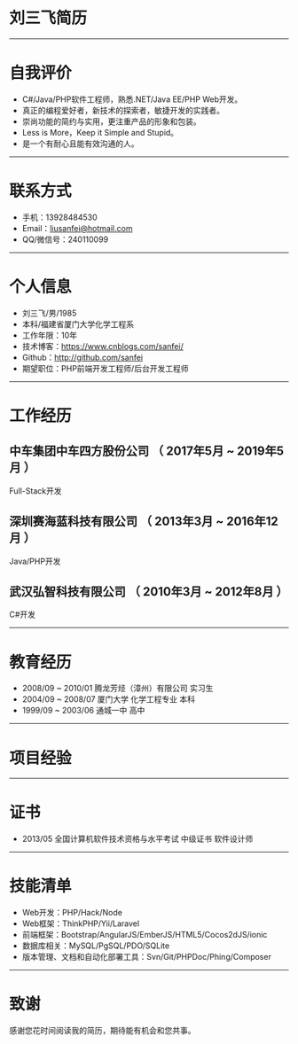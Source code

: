 # 刘三飞简历

---

# 自我评价

- C#/Java/PHP软件工程师，熟悉.NET/Java EE/PHP Web开发。
- 真正的编程爱好者，新技术的探索者，敏捷开发的实践者。
- 崇尚功能的简约与实用，更注重产品的形象和包装。
- Less is More，Keep it Simple and Stupid。
- 是一个有耐心且能有效沟通的人。

---

# 联系方式

- 手机：13928484530 
- Email：liusanfei@hotmail.com
- QQ/微信号：240110099 

---

# 个人信息

 - 刘三飞/男/1985 
 - 本科/福建省厦门大学化学工程系 
 - 工作年限：10年
 - 技术博客：https://www.cnblogs.com/sanfei/
 - Github：http://github.com/sanfei 
 - 期望职位：PHP前端开发工程师/后台开发工程师

---

# 工作经历

## 中车集团中车四方股份公司 （ 2017年5月 ~ 2019年5月 ）

Full-Stack开发

## 深圳赛海蓝科技有限公司 （ 2013年3月 ~ 2016年12月 ）

Java/PHP开发

## 武汉弘智科技有限公司 （ 2010年3月 ~ 2012年8月 ）

C#开发

---

# 教育经历

- 2008/09 ~ 2010/01 腾龙芳烃（漳州）有限公司 实习生
- 2004/09 ~ 2008/07	厦门大学 化学工程专业 本科
- 1999/09 ~ 2003/06 通城一中 高中

---

# 项目经验

---

# 证书

- 2013/05	全国计算机软件技术资格与水平考试 中级证书 软件设计师

---

# 技能清单

- Web开发：PHP/Hack/Node
- Web框架：ThinkPHP/Yii/Laravel
- 前端框架：Bootstrap/AngularJS/EmberJS/HTML5/Cocos2dJS/ionic
- 数据库相关：MySQL/PgSQL/PDO/SQLite
- 版本管理、文档和自动化部署工具：Svn/Git/PHPDoc/Phing/Composer

---

# 致谢

感谢您花时间阅读我的简历，期待能有机会和您共事。
